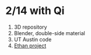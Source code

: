 # 2/14 with Qi 

1. 3D repository
2. Blender, double-side material 
3. UT Austin code 
4. [Ethan project](https://hackmd.io/GwYwZghgnA7BCMBaeAmWiAsBTeZEQAYUBmRYAgkLUADhoBMig===?both) 